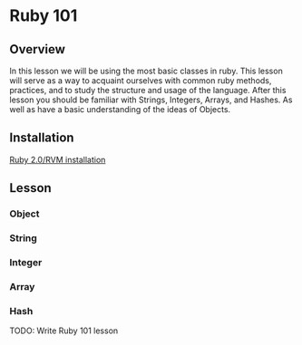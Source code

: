 # Ruby 101
## Overview
In this lesson we will be using the most basic classes in ruby. This lesson will serve as a way to acquaint ourselves with common ruby methods, practices, and to study the structure and usage of the language. After this lesson you should be familiar with Strings, Integers, Arrays, and Hashes. As well as have a basic understanding of the ideas of Objects.

## Installation
[Ruby 2.0/RVM installation](/lessons/ruby-rvm-installation.md)
## Lesson

### Object
### String
### Integer
### Array
### Hash

  
TODO: Write Ruby 101 lesson